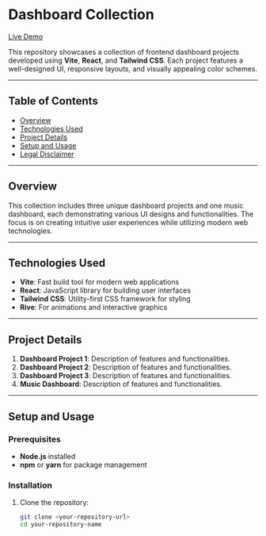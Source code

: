 # Dashboard Collection

[Live Demo]((https://dashboard-exemples.netlify.app/))

This repository showcases a collection of frontend dashboard projects developed using **Vite**, **React**, and **Tailwind CSS**. Each project features a well-designed UI, responsive layouts, and visually appealing color schemes.

---

## Table of Contents  
- [Overview](#overview)  
- [Technologies Used](#technologies-used)  
- [Project Details](#project-details)  
- [Setup and Usage](#setup-and-usage)  
- [Legal Disclaimer](#legal-disclaimer)  

---

## Overview  
This collection includes three unique dashboard projects and one music dashboard, each demonstrating various UI designs and functionalities. The focus is on creating intuitive user experiences while utilizing modern web technologies.

---

## Technologies Used  
- **Vite**: Fast build tool for modern web applications  
- **React**: JavaScript library for building user interfaces  
- **Tailwind CSS**: Utility-first CSS framework for styling  
- **Rive**: For animations and interactive graphics  

---

## Project Details  
1. **Dashboard Project 1**: Description of features and functionalities.
2. **Dashboard Project 2**: Description of features and functionalities.
3. **Dashboard Project 3**: Description of features and functionalities.
4. **Music Dashboard**: Description of features and functionalities.

---

## Setup and Usage  

### Prerequisites  
- **Node.js** installed  
- **npm** or **yarn** for package management  

### Installation  
1. Clone the repository:  
   ```bash
   git clone <your-repository-url>
   cd your-repository-name
